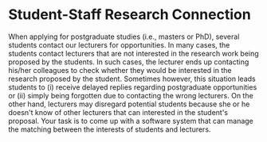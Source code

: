 Student-Staff Research Connection
===============

When applying for postgraduate studies (i.e., masters or PhD), several students contact our lecturers for opportunities. In many cases, the students contact lecturers that are not interested in the research work being proposed by the students. In such cases, the lecturer ends up contacting his/her colleagues to check whether they would be interested in the research proposed by the student. Sometimes however, this situation leads students to (i) receive delayed replies regarding postgraduate opportunities or (ii) simply being forgotten due to contacting the wrong lecturers. On the other hand, lecturers may disregard potential students because she or he doesn't know of other lecturers that can interested in the student's proposal. Your task is to come up with a software system that can manage the matching between the interests of students and lecturers.
